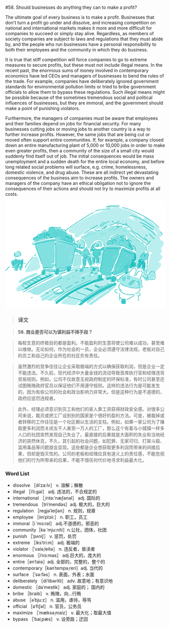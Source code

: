 #58. Should businesses do anything they can to make a profit?

The ultimate goal of every business is to make a profit. Businesses that don't turn a profit go under and dissolve, and increasing competition on national and international markets makes it more and more difficult for companies to succeed or simply stay alive. Regardless, as members of society companies are subject to laws and regulations that they must abide by, and the people who run businesses have a personal responsibility to both their employees and the community in which they do business.

It is true that stiff competition will force companies to go to extreme measures to secure profits, but these must not include illegal means. In the recent past, the enormous sums of money involved in contemporary economics have led CEOs and managers of businesses to bend the rules of the trade. For example, companies have deliberately ignored government standards for environmental pollution limits or tried to bribe government officials to allow them to bypass these regulations. Such illegal means might be possible because of the sometimes tremendous social and political influences of businesses, but they are immoral, and the government should make a point of punishing violators.

Furthermore, the managers of companies must be aware that employees and their families depend on jobs for financial security. For many businesses cutting jobs or moving jobs to another country is a way to further increase profits. However, the same jobs that are being cut or moved often support entire communities. If, for example, a company closed down an entire manufacturing plant of 5,000 or 10,000 jobs in order to make even greater profits, then a community of the size of a small city would suddenly find itself out of job. The initial consequences would be mass unemployment and a sudden death for the entire local economy, and before long related social problems will surface, e.g. crime, homelessness, domestic violence, and drug abuse. These are all indirect yet devastating consequences of the business aim to increase profits. The owners and managers of the company have an ethical obligation not to ignore the consequences of their actions and should not try to maximize profits at all costs.

![](images/TOEFL-iBT-High-Score-Essays-058.jpg)

> ### 译文

> **58. 商业是否可以为谋利益不择手段？**

> 每桩生意的终极目的都是盈利。不能盈利的生意将使公司难以成功，甚至难以维继。无论如何，作为社会的一员，企业必须遵守法律法规，老板对自己的员工和自己的企业所在的社区负有责任。

> 虽然激烈的竞争往往让企业采取极端的方式以确保获取利润，但是企业一定不能违法。不久前，现代经济中大量金钱的流动导致首席执行官和经理违背贸易规则。例如，公司不仅故意无视政府制定的环保标准，有时公司甚至还试图贿赂政府官员以保证他们不用遵守规则。这样的违法行为是可能发生的，因为有些公司的社会和政治影响力非常大。但是这种行为是不道德的，政府应惩罚违规者。

> 此外，经理必须意识到员工和他们的家人靠工资获得财政安全感。对很多公司来说，裁员或把工厂设到别的国家是个很好的盈利方法。可是，被裁掉或者转移的工作往往是一个社区赖以生活的支柱。例如，如果一家公司为了赚取更多利润而关闭五千人甚至一万人的工厂，那么这个有着与小城镇一样多人口的社团突然发现自己失业了。最直接的后果就是大面积的失业和当地经济的突然休克，不久，其引起的社会问题，如犯罪、无家可归、打架斗殴、滥用毒品等问题就会显现。这些都是企业想获取更多利润而带来的间接后果，但却是毁灭性的。公司的老板和经理应具有道义上的责任感，不能忽视他们的行为所带来的后果，不能不惜任何代价地寻求利益最大化。

### Word List

 * dissolve ［diˈza:lv］ v. 溶解；解散
 * illegal ［iˈli:gəl］ adj. 违法的，不合规定的
 * international ［ˌintə:ˈnæʃənəl］ adj. 国际的
 * tremendous ［triˈmendəs］adj. 极大的，巨大的
 * regulation ［regjəˈleiʃən］ n. 规则，规章
 * employee ［imˈplɔii:］ n. 职工，员工
 * immoral［i ˈmɔ:rəl］ adj.不道德的，邪恶的
 * community［kə ˈmju:niti］n.公社，团体，社团
 * punish ［ˈpʌniʃ］ v. 惩罚，处罚
 * extreme ［iksˈtri:m］ adj. 极端的
 * violator ［ˈvaiəˌleitə］ n. 违反者，亵渎者
 * enormous ［iˈnɔ:məs］ adj.巨大的，庞大的
 * entire［enˈtaiə］adj. 全部的，完整的，整个的
 * contemporary［kənˈtempəˌreri］adj. 当代的
 * surface ［ˈsə:fəs］ n. 表面，外表；水面
 * deliberately ［diˈlibəritli］ adv. 故意地；有意识地
 * domestic ［dəˈmestik］ adj. 家庭的； 国内的
 * bribe ［braib］ v. 贿赂，向…行贿
 * abuse ［əˈbju:z］ n. 滥用，虐待，辱骂
 * official ［əˈfiʃəl］ n. 官员，公务员
 * maximize ［ˈmæksəˌmaiz］ v. 最大化；取最大值
 * bypass ［ˈbaiˌpæs］ v. 设旁路；迂回

